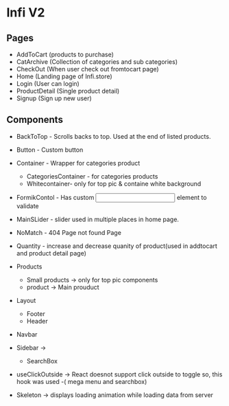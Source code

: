 # Infi V2

## Pages

-   AddToCart (products to purchase)
-   CatArchive (Collection of categories and sub categories)
-   CheckOut (When user check out fromtocart page)
-   Home (Landing page of Infi.store)
-   Login (User can login)
-   ProductDetail (Single product detail)
-   Signup (Sign up new user)

## Components

-   BackToTop - Scrolls backs to top. Used at the end of listed products.

-   Button - Custom button

-   Container - Wrapper for categories product

    -   CategoriesContainer - for categories products
    -   Whitecontainer- only for top pic & containe white background

-   FormikContol - Has custom <input > element to validate
-   MainSLider - slider used in multiple places in home page.
-   NoMatch - 404 Page not found Page
-   Quantity - increase and decrease quanity of product(used in addtocart and product detail page)
-   Products

    -   Small products -> only for top pic components
    -   product -> Main prouduct

-   Layout

    -   Footer
    -   Header

-   Navbar
-   Sidebar ->
    -   SearchBox
-   useClickOutside -> React doesnot support click outside to toggle so, this hook was used -( mega menu and searchbox)
-   Skeleton -> displays loading animation while loading data from server
